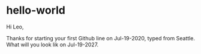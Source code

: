 # hello-world

Hi Leo,

Thanks for starting your first Github line on Jul-19-2020, typed from Seattle. What will you look lik on Jul-19-2027.
